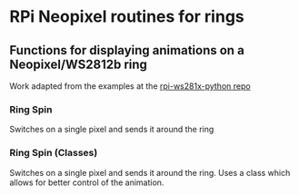 # RPi Neopixel routines for rings
## Functions for displaying animations on a Neopixel/WS2812b ring

Work adapted from the examples at the [rpi-ws281x-python repo
](https://github.com/rpi-ws281x/rpi-ws281x-python)

### Ring Spin
Switches on a single pixel and sends it around the ring

### Ring Spin (Classes)
Switches on a single pixel and sends it around the ring. Uses a class which allows for better control of the animation. 